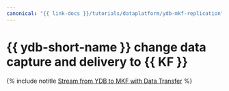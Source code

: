 ```yaml
---
canonical: "{{ link-docs }}/tutorials/dataplatform/ydb-mkf-replication"
---
```


# {{ ydb-short-name }} change data capture and delivery to {{ KF }}

{% include notitle [Stream from YDB to MKF with Data Transfer](../../_tutorials/dataplatform/data-transfer-ydb-mkf.md) %}
